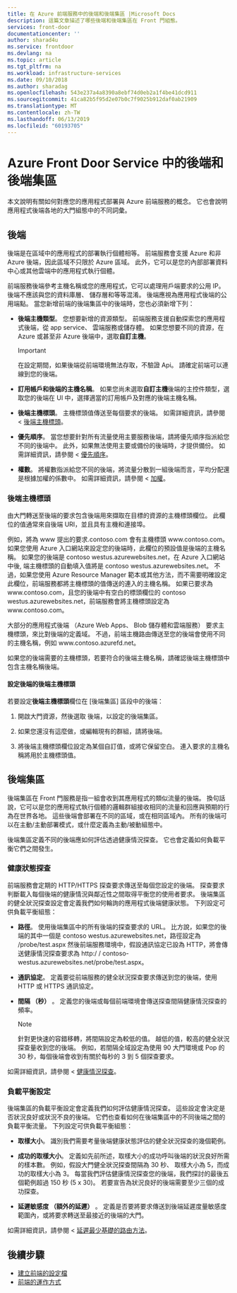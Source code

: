```yaml
---
title: 在 Azure 前端服務中的後端和後端集區 |Microsoft Docs
description: 這篇文章描述了哪些後端和後端集區在 Front 門組態。
services: front-door
documentationcenter: ''
author: sharad4u
ms.service: frontdoor
ms.devlang: na
ms.topic: article
ms.tgt_pltfrm: na
ms.workload: infrastructure-services
ms.date: 09/10/2018
ms.author: sharadag
ms.openlocfilehash: 543e237a4a8390a8ebf74d0eb2a1f4be41dcd911
ms.sourcegitcommit: 41ca82b5f95d2e07b0c7f9025b912daf0ab21909
ms.translationtype: MT
ms.contentlocale: zh-TW
ms.lasthandoff: 06/13/2019
ms.locfileid: "60193705"
---
```

# <a name="backends-and-backend-pools-in-azure-front-door-service"></a>Azure Front Door Service 中的後端和後端集區
本文說明有關如何對應您的應用程式部署與 Azure 前端服務的概念。 它也會說明應用程式後端各地的大門組態中的不同詞彙。

## <a name="backends"></a>後端
後端是在區域中的應用程式的部署執行個體相等。 前端服務會支援 Azure 和非 Azure 後端，因此區域不只限於 Azure 區域。 此外，它可以是您的內部部署資料中心或其他雲端中的應用程式執行個體。

前端服務後端參考主機名稱或您的應用程式，它可以處理用戶端要求的公用 IP。 後端不應該與您的資料庫層、 儲存層和等等混淆。 後端應視為應用程式後端的公用端點。 當您新增前端的後端集區中的後端時，您也必須新增下列：

- **後端主機類型**。 您想要新增的資源類型。 前端服務支援自動探索您的應用程式後端，從 app service、 雲端服務或儲存體。 如果您想要不同的資源，在 Azure 或甚至非 Azure 後端中，選取**自訂主機**。

    >[!IMPORTANT]
    >在設定期間，如果後端從前端環境無法存取，不驗證 Api。 請確定前端可以連線到您的後端。

- **訂用帳戶和後端的主機名稱**。 如果您尚未選取**自訂主機**後端的主控件類型，選取您的後端在 UI 中，選擇適當的訂用帳戶及對應的後端主機名稱。

- **後端主機標頭**。 主機標頭值傳送至每個要求的後端。 如需詳細資訊，請參閱 <<c0> [ 後端主機標頭](#hostheader)。

- **優先順序**。 當您想要針對所有流量使用主要服務後端，請將優先順序指派給您不同的後端中。 此外，如果無法使用主要或備份的後端時，才提供備份。 如需詳細資訊，請參閱 <<c0> [ 優先順序](front-door-routing-methods.md#priority)。

- **權數**。 將權數指派給您不同的後端，將流量分散到一組後端而言，平均分配還是根據加權的係數中。 如需詳細資訊，請參閱 <<c0> [ 加權](front-door-routing-methods.md#weighted)。

### <a name = "hostheader"></a>後端主機標頭

由大門轉送至後端的要求包含後端用來擷取在目標的資源的主機標頭欄位。 此欄位的值通常來自後端 URI，並且具有主機和連接埠。

例如，將為 www 提出的要求\.contoso.com 會有主機標頭 www\.contoso.com。 如果您使用 Azure 入口網站來設定您的後端時，此欄位的預設值是後端的主機名稱。 如果您的後端是 contoso westus.azurewebsites.net，在 Azure 入口網站中後, 端主機標頭的自動填入值將是 contoso westus.azurewebsites.net。 不過，如果您使用 Azure Resource Manager 範本或其他方法，而不需要明確設定此欄位，前端服務都將主機標頭的值傳送的連入的主機名稱。 如果已要求為 www\.contoso.com，且您的後端中有空白的標頭欄位的 contoso westus.azurewebsites.net，前端服務會將主機標頭設定為 www\.contoso.com。

大部分的應用程式後端 （Azure Web Apps、 Blob 儲存體和雲端服務） 要求主機標頭，來比對後端的定義域。 不過，前端主機路由傳送至您的後端會使用不同的主機名稱，例如 www\.contoso.azurefd.net。

如果您的後端需要的主機標頭，若要符合的後端主機名稱，請確認後端主機標頭中包含主機名稱後端。

#### <a name="configuring-the-backend-host-header-for-the-backend"></a>設定後端的後端主機標頭

若要設定**後端主機標頭**欄位在 [後端集區] 區段中的後端：

1. 開啟大門資源，然後選取 後端，以設定的後端集區。

2. 如果您還沒有這麼做，或編輯現有的群組，請將後端。

3. 將後端主機標頭欄位設定為某個自訂值，或將它保留空白。 連入要求的主機名稱將用於主機標頭值。

## <a name="backend-pools"></a>後端集區
後端集區在 Front 門服務是指一組會收到其應用程式的類似流量的後端。 換句話說，它可以是您的應用程式執行個體的邏輯群組接收相同的流量和回應與預期的行為在世界各地。 這些後端會部署在不同的區域，或在相同區域內。 所有的後端可以在主動/主動部署模式，或什麼定義為主動/被動組態中。

後端集區定義不同的後端應如何評估透過健康情況探查。 它也會定義如何負載平衡它們之間發生。

### <a name="health-probes"></a>健康狀態探查
前端服務會定期的 HTTP/HTTPS 探查要求傳送至每個您設定的後端。 探查要求判斷載入每個後端的健康情況與鄰近性之間取得平衡您的使用者要求。 後端集區的健全狀況探查設定會定義我們如何輪詢的應用程式後端健康狀態。 下列設定可供負載平衡組態：

- **路徑**。 使用後端集區中的所有後端的探查要求的 URL。 比方說，如果您的後端的其中一個是 contoso westus.azurewebsites.net，路徑設定為 /probe/test.aspx 然後前端服務環境中，假設通訊協定已設為 HTTP，將會傳送健康情況探查要求為 http\:/ / contoso-westus.azurewebsites.net/probe/test.aspx。

- **通訊協定**。 定義要從前端服務的健全狀況探查要求傳送到您的後端，使用 HTTP 或 HTTPS 通訊協定。

- **間隔 （秒）** 。 定義您的後端或每個前端環境會傳送探查間隔健康情況探查的頻率。

    >[!NOTE]
    >針對更快速的容錯移轉，將間隔設定為較低的值。 越低的值，較高的健全狀況探查量收到您的後端。 例如，若間隔全域設定為使用 90 大門環境或 Pop 的 30 秒，每個後端會收到有關於每秒的 3 到 5 個探查要求。

如需詳細資訊，請參閱 <<c0> [ 健康情況探查](front-door-health-probes.md)。

### <a name="load-balancing-settings"></a>負載平衡設定
後端集區的負載平衡設定會定義我們如何評估健康情況探查。 這些設定會決定是否狀況良好或狀況不良的後端。 它們也查看如何在後端集區中的不同後端之間的負載平衡流量。 下列設定可供負載平衡組態：

- **取樣大小**。 識別我們需要考量後端健康狀態評估的健全狀況探查的幾個範例。

- **成功的取樣大小**。 定義如先前所述，取樣大小的成功呼叫後端的狀況良好所需的樣本數。 例如，假設大門健全狀況探查間隔為 30 秒、 取樣大小為 5，而成功的取樣大小為 3。 每當我們評估健康情況探查您的後端，我們探討的最後五個範例超過 150 秒 (5 x 30)。 若要宣告為狀況良好的後端需要至少三個的成功探查。

- **延遲敏感度 （額外的延遲）** 。 定義是否要將要求傳送到後端延遲度量敏感度範圍內，或將要求轉送至最接近的後端的大門。

如需詳細資訊，請參閱 <<c0> [ 延遲最少基礎的路由方法](front-door-routing-methods.md#latency)。

## <a name="next-steps"></a>後續步驟

- [建立前端的設定檔](quickstart-create-front-door.md)
- [前端的運作方式](front-door-routing-architecture.md)